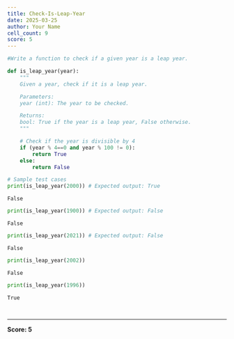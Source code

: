 ```yaml
---
title: Check-Is-Leap-Year
date: 2025-03-25
author: Your Name
cell_count: 9
score: 5
---
```


```python
#Write a function to check if a given year is a leap year.
```


```python
def is_leap_year(year):
    """
    Given a year, check if it is a leap year.

    Parameters:
    year (int): The year to be checked.

    Returns:
    bool: True if the year is a leap year, False otherwise.
    """

    # Check if the year is divisible by 4
    if (year % 4==0 and year % 100 != 0):
        return True
    else:
        return False
```


```python
# Sample test cases
print(is_leap_year(2000)) # Expected output: True
```

    False



```python
print(is_leap_year(1900)) # Expected output: False
```

    False



```python
print(is_leap_year(2021)) # Expected output: False
```

    False



```python
print(is_leap_year(2002)) 
```

    False



```python
print(is_leap_year(1996))
```

    True



```python

```


```python

```


---
**Score: 5**
